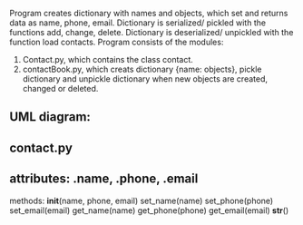 Program creates dictionary with names and objects, which set and returns data as name, phone, email.
Dictionary is serialized/ pickled with the functions add, change, delete.
Dictionary is deserialized/ unpickled with the function load contacts.
Program consists of the modules:
1. Contact.py, which contains the class contact.
2. contactBook.py, which creats dictionary {name: objects}, pickle dictionary and unpickle dictionary when
   new objects are created, changed or deleted.

UML diagram:
--------------
contact.py
------------------
attributes:
.name, .phone, .email
------------------------------
methods:
__init__(name, phone, email)
set_name(name)
set_phone(phone)
set_email(email)
get_name(name)
get_phone(phone)
get_email(email)
__str__()
